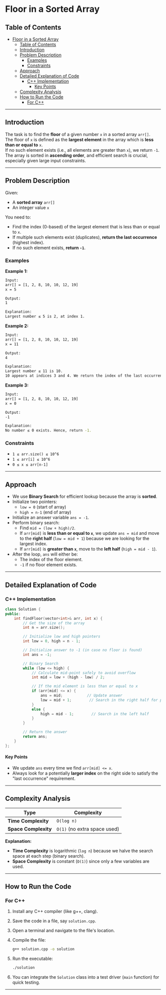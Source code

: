 # Floor in a Sorted Array

## Table of Contents

- [Floor in a Sorted Array](#floor-in-a-sorted-array)
  - [Table of Contents](#table-of-contents)
  - [Introduction](#introduction)
  - [Problem Description](#problem-description)
    - [Examples](#examples)
    - [Constraints](#constraints)
  - [Approach](#approach)
  - [Detailed Explanation of Code](#detailed-explanation-of-code)
    - [C++ Implementation](#c-implementation)
      - [Key Points](#key-points)
  - [Complexity Analysis](#complexity-analysis)
  - [How to Run the Code](#how-to-run-the-code)
    - [For C++](#for-c)

---

## Introduction

The task is to find the **floor** of a given number `x` in a sorted array `arr[]`.  
The floor of `x` is defined as the **largest element** in the array which is **less than or equal to** `x`.  
If no such element exists (i.e., all elements are greater than `x`), we return `-1`.  
The array is sorted in **ascending order**, and efficient search is crucial, especially given large input constraints.

---

## Problem Description

Given:

- A **sorted array** `arr[]`
- An integer value `x`

You need to:

- Find the index (0-based) of the largest element that is less than or equal to `x`.
- If multiple such elements exist (duplicates), **return the last occurrence** (highest index).
- If no such element exists, **return `-1`**.

### Examples

**Example 1:**

```bash
Input:
arr[] = [1, 2, 8, 10, 10, 12, 19]
x = 5

Output:
1

Explanation:
Largest number ≤ 5 is 2, at index 1.
```

**Example 2:**

```bash
Input:
arr[] = [1, 2, 8, 10, 10, 12, 19]
x = 11

Output:
4

Explanation:
Largest number ≤ 11 is 10.
10 appears at indices 3 and 4. We return the index of the last occurrence, which is 4.
```

**Example 3:**

```bash
Input:
arr[] = [1, 2, 8, 10, 10, 12, 19]
x = 0

Output:
-1

Explanation:
No number ≤ 0 exists. Hence, return -1.
```

### Constraints

- `1 ≤ arr.size() ≤ 10^6`
- `1 ≤ arr[i] ≤ 10^6`
- `0 ≤ x ≤ arr[n-1]`

---

## Approach

- We use **Binary Search** for efficient lookup because the array is **sorted**.
- Initialize two pointers:
  - `low = 0` (start of array)
  - `high = n-1` (end of array)
- Initialize an answer variable `ans = -1`.
- Perform binary search:
  - Find `mid = (low + high)/2`.
  - If `arr[mid]` is **less than or equal to `x`**, we update `ans = mid` and move to the **right half** (`low = mid + 1`) because we are looking for the largest index.
  - If `arr[mid]` is **greater than `x`**, move to the **left half** (`high = mid - 1`).
- After the loop, `ans` will either be:
  - The index of the floor element.
  - `-1` if no floor element exists.

---

## Detailed Explanation of Code

### C++ Implementation

```cpp
class Solution {
public:
    int findFloor(vector<int>& arr, int x) {
        // Get the size of the array
        int n = arr.size();

        // Initialize low and high pointers
        int low = 0, high = n - 1;

        // Initialize answer to -1 (in case no floor is found)
        int ans = -1;

        // Binary Search
        while (low <= high) {
            // Calculate mid-point safely to avoid overflow
            int mid = low + (high - low) / 2;

            // If the mid element is less than or equal to x
            if (arr[mid] <= x) {
                ans = mid;           // Update answer
                low = mid + 1;        // Search in the right half for possibly larger value
            }
            else {
                high = mid - 1;        // Search in the left half
            }
        }

        // Return the answer
        return ans;
    }
};
```

#### Key Points

- We update `ans` every time we find `arr[mid] <= x`.
- Always look for a potentially **larger index** on the right side to satisfy the "last occurrence" requirement.

---

## Complexity Analysis

| Type                 | Complexity                   |
| -------------------- | ---------------------------- |
| **Time Complexity**  | `O(log n)`                   |
| **Space Complexity** | `O(1)` (no extra space used) |

**Explanation:**

- **Time Complexity** is logarithmic (`log n`) because we halve the search space at each step (binary search).
- **Space Complexity** is constant (`O(1)`) since only a few variables are used.

---

## How to Run the Code

### For C++

1. Install any C++ compiler (like g++, clang).
2. Save the code in a file, say `solution.cpp`.
3. Open a terminal and navigate to the file's location.
4. Compile the file:

   ```bash
   g++ solution.cpp -o solution
   ```

5. Run the executable:

   ```bash
   ./solution
   ```

6. You can integrate the `Solution` class into a test driver (`main` function) for quick testing.

---
